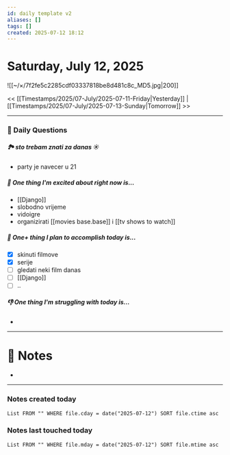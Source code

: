 ```yaml
---
id: daily template v2
aliases: []
tags: []
created: 2025-07-12 18:12
---
```

# Saturday, July 12, 2025

![[~/×/7f2fe5c2285cdf03337818be8d481c8c_MD5.jpg|200]]

<< [[Timestamps/2025/07-July/2025-07-11-Friday|Yesterday]] | [[Timestamps/2025/07-July/2025-07-13-Sunday|Tomorrow]] >>

---
### 📅 Daily Questions

##### 🏞️️ sto trebam znati za danas ☀️
- party je navecer u 21

##### 🙌 One thing I'm excited about right now is...
- [[Django]]
- slobodno vrijeme
- vidoigre
- organizirati [[movies base.base]] i [[tv shows to watch]]

##### 🚀 One+ thing I plan to accomplish today is...
- [x] skinuti filmove
- [x] serije
- [ ] gledati neki film danas
- [ ] [[Django]]
- [ ] ..

##### 👎 One thing I'm struggling with today is...
-

---
# 📝 Notes
- 

---
### Notes created today
```dataview
List FROM "" WHERE file.cday = date("2025-07-12") SORT file.ctime asc
```

### Notes last touched today
```dataview
List FROM "" WHERE file.mday = date("2025-07-12") SORT file.mtime asc
```
